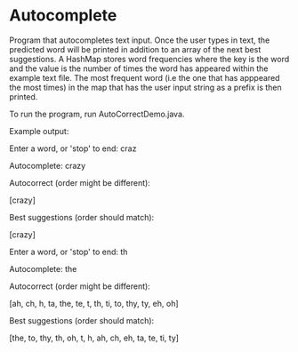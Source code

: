 # Autocomplete

Program that autocompletes text input. Once the user types in text, the predicted word will be printed in addition to an array of the next best suggestions.
A HashMap stores word frequencies where the key is the word and the value is the number of times the word has appeared within the example text file. The most
frequent word (i.e the one that has apppeared the most times) in the map that has the user input string as a prefix is then printed. 

To run the program, run AutoCorrectDemo.java.


Example output:

Enter a word, or 'stop' to end: craz

Autocomplete: crazy

Autocorrect (order might be different):

  [crazy]
  
Best suggestions (order should match):

  [crazy]
  
 
 
 
Enter a word, or 'stop' to end: th

Autocomplete: the

Autocorrect (order might be different):

  [ah, ch, h, ta, the, te, t, th, ti, to, thy, ty, eh, oh]
  
Best suggestions (order should match):

  [the, to, thy, th, oh, t, h, ah, ch, eh, ta, te, ti, ty]
